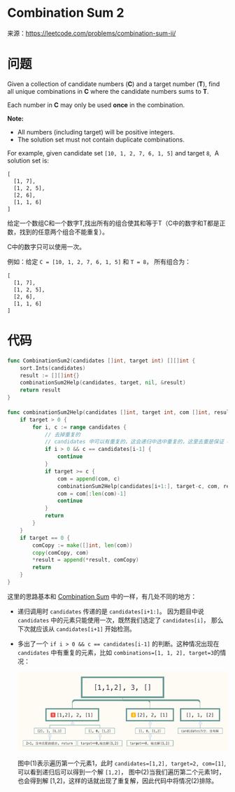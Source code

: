 # Combination Sum 2

来源：<https://leetcode.com/problems/combination-sum-ii/>

# 问题

Given a collection of candidate numbers (**C**) and a target number (**T**), find all unique combinations in **C** where the candidate numbers sums to **T**.

Each number in **C** may only be used **once** in the combination.

**Note:**

- All numbers (including target) will be positive integers.
- The solution set must not contain duplicate combinations.

For example, given candidate set `[10, 1, 2, 7, 6, 1, 5]` and target `8`, 
A solution set is: 

```
[
  [1, 7],
  [1, 2, 5],
  [2, 6],
  [1, 1, 6]
]
```

给定一个数组C和一个数字T,找出所有的组合使其和等于T（C中的数字和T都是正数，找到的任意两个组合不能重复）。

C中的数字只可以使用一次。

例如：给定 `C = [10, 1, 2, 7, 6, 1, 5]` 和 `T = 8`， 所有组合为：

```
[
  [1, 7],
  [1, 2, 5],
  [2, 6],
  [1, 1, 6]
]
```

# 代码

```go
func CombinationSum2(candidates []int, target int) [][]int {
	sort.Ints(candidates)
	result := [][]int{}
	combinationSum2Help(candidates, target, nil, &result)
	return result
}

func combinationSum2Help(candidates []int, target int, com []int, result *[][]int) {
	if target > 0 {
		for i, c := range candidates {
			// 去掉重复的
			// candidates 中可以有重复的，这会递归中选中重复的，这里去重是保证 candidates 中重复的元素不会被过多的使用
			if i > 0 && c == candidates[i-1] {
				continue
			}
			if target >= c {
				com = append(com, c)
				combinationSum2Help(candidates[i+1:], target-c, com, result)
				com = com[:len(com)-1]
				continue
			}
			return
		}
	}
	if target == 0 {
		comCopy := make([]int, len(com))
		copy(comCopy, com)
		*result = append(*result, comCopy)
		return
	}
}
```

这里的思路基本和 [Combination Sum](combination_sum.md) 中的一样，有几处不同的地方：

- 递归调用时 `candidates` 传递的是 `candidates[i+1:]`。 因为题目中说 `candidates` 中的元素只能使用一次，既然我们选定了 `candidates[i]`， 那么下次就应该从 `candidates[i+1]` 开始检测。

- 多出了一个 `if i > 0 && c == candidates[i-1]` 的判断。这种情况出现在 `candidates` 中有重复的元素，比如 `combinations=[1, 1, 2], target=3`的情况：

  ![combination_sum_2_01.png](assets/combination_sum_2_01.png)

  图中(1)表示遍历第一个元素1，此时 `candidates=[1,2], target=2, com=[1]`, 可以看到递归后可以得到一个解 `[1,2]`， 图中(2)当我们遍历第二个元素1时，也会得到解 [1,2]，这样的话就出现了重复解，因此代码中将情况(2)排除。


